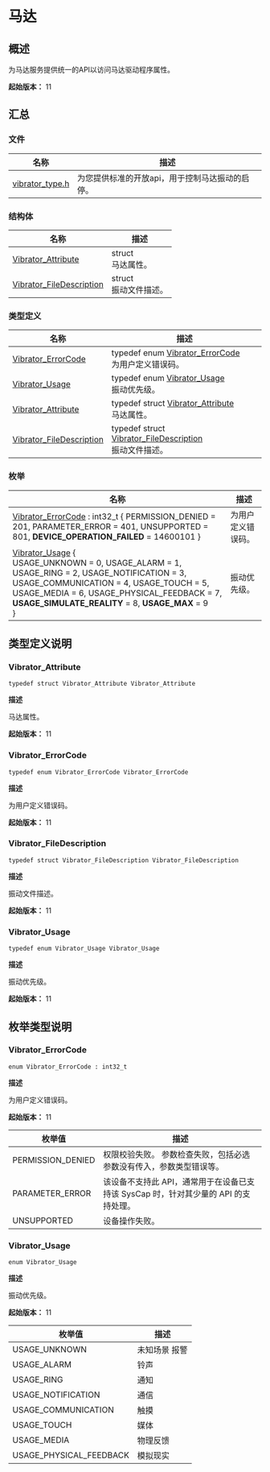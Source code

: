 # 马达


## 概述

为马达服务提供统一的API以访问马达驱动程序属性。

**起始版本：** 11


## 汇总


### 文件

| 名称 | 描述 | 
| -------- | -------- |
| [vibrator_type.h](vibrator__type_8h.md) | 为您提供标准的开放api，用于控制马达振动的启停。  | 


### 结构体

| 名称 | 描述 | 
| -------- | -------- |
| [Vibrator_Attribute](_vibrator___attribute.md) | struct<br/>马达属性。  | 
| [Vibrator_FileDescription](_vibrator___file_description.md) | struct<br/>振动文件描述。  | 


### 类型定义

| 名称 | 描述 | 
| -------- | -------- |
| [Vibrator_ErrorCode](#vibrator_errorcode) | typedef enum [Vibrator_ErrorCode](#vibrator_errorcode)<br/>为用户定义错误码。  | 
| [Vibrator_Usage](#vibrator_usage) | typedef enum [Vibrator_Usage](#vibrator_usage)<br/>振动优先级。  | 
| [Vibrator_Attribute](#vibrator_attribute) | typedef struct [Vibrator_Attribute](_vibrator___attribute.md)<br/>马达属性。  | 
| [Vibrator_FileDescription](#vibrator_filedescription) | typedef struct [Vibrator_FileDescription](_vibrator___file_description.md)<br/>振动文件描述。  | 


### 枚举

| 名称 | 描述 | 
| -------- | -------- |
| [Vibrator_ErrorCode](#vibrator_errorcode) : int32_t { PERMISSION_DENIED = 201, PARAMETER_ERROR = 401, UNSUPPORTED = 801, **DEVICE_OPERATION_FAILED** = 14600101 } | 为用户定义错误码。  | 
| [Vibrator_Usage](#vibrator_usage) {<br/>USAGE_UNKNOWN = 0, USAGE_ALARM = 1, USAGE_RING = 2, USAGE_NOTIFICATION = 3,<br/>USAGE_COMMUNICATION = 4, USAGE_TOUCH = 5, USAGE_MEDIA = 6, USAGE_PHYSICAL_FEEDBACK = 7,<br/>**USAGE_SIMULATE_REALITY** = 8, **USAGE_MAX** = 9<br/>} | 振动优先级。  | 


## 类型定义说明


### Vibrator_Attribute

```
typedef struct Vibrator_Attribute Vibrator_Attribute
```
**描述**

马达属性。

**起始版本：** 11


### Vibrator_ErrorCode

```
typedef enum Vibrator_ErrorCode Vibrator_ErrorCode
```
**描述**

为用户定义错误码。

**起始版本：** 11


### Vibrator_FileDescription

```
typedef struct Vibrator_FileDescription Vibrator_FileDescription
```
**描述**

振动文件描述。

**起始版本：** 11


### Vibrator_Usage

```
typedef enum Vibrator_Usage Vibrator_Usage
```
**描述**

振动优先级。

**起始版本：** 11


## 枚举类型说明


### Vibrator_ErrorCode

```
enum Vibrator_ErrorCode : int32_t
```
**描述**

为用户定义错误码。

**起始版本：** 11

| 枚举值 | 描述 | 
| -------- | -------- |
| PERMISSION_DENIED  | 权限校验失败。 参数检查失败，包括必选参数没有传入，参数类型错误等。 | 
| PARAMETER_ERROR  | 该设备不支持此 API，通常用于在设备已支持该 SysCap 时，针对其少量的 API 的支持处理。 | 
| UNSUPPORTED  | 设备操作失败。 | 


### Vibrator_Usage

```
enum Vibrator_Usage
```
**描述**

振动优先级。

**起始版本：** 11

| 枚举值 | 描述 | 
| -------- | -------- |
| USAGE_UNKNOWN  | 未知场景 报警 | 
| USAGE_ALARM  | 铃声 | 
| USAGE_RING  | 通知 | 
| USAGE_NOTIFICATION  | 通信 | 
| USAGE_COMMUNICATION  | 触摸 | 
| USAGE_TOUCH  | 媒体 | 
| USAGE_MEDIA  | 物理反馈 | 
| USAGE_PHYSICAL_FEEDBACK  | 模拟现实 | 
